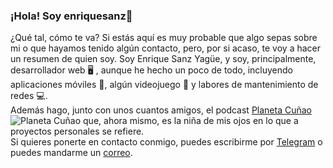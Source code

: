 ### ¡Hola! Soy enriquesanz👋

<p>
            ¿Qué tal, cómo te va? Si estás aquí es muy probable que algo sepas sobre mi o que hayamos tenido algún contacto, pero, por si acaso, te voy a hacer un resumen de quien soy. 
            Soy Enrique Sanz Yagüe, y soy, principalmente, desarrollador web 🖥 , aunque he hecho un poco de todo, incluyendo aplicaciones móviles 📱, algún videojuego 👾 y labores de mantenimiento de redes 💻.
          <br>
            Además hago, junto con unos cuantos amigos, el podcast <a href="http://planetacunao.com/">Planeta Cuñao</a> <img src="https://user-images.githubusercontent.com/332383/87920765-f47e6880-ca79-11ea-8673-7ebc2948122b.png" alt="Planeta Cuñao"> que, ahora mismo, es la niña de mis ojos en lo que a proyectos personales se refiere.
          <br>
            Si quieres ponerte en contacto conmigo, puedes escribirme por <a href="http://t.me/enriquesanz">Telegram</a> o puedes mandarme un <a href="mailto:enriquesanz@gmail.com">correo</a>.
</p>



<!--
**enriquesanz/enriquesanz** is a ✨ _special_ ✨ repository because its `README.md` (this file) appears on your GitHub profile.

Here are some ideas to get you started:

- 🔭 I’m currently working on ...
- 🌱 I’m currently learning ...
- 👯 I’m looking to collaborate on ...
- 🤔 I’m looking for help with ...
- 💬 Ask me about ...
- 📫 How to reach me: ...
- 😄 Pronouns: ...
- ⚡ Fun fact: ...
-->
